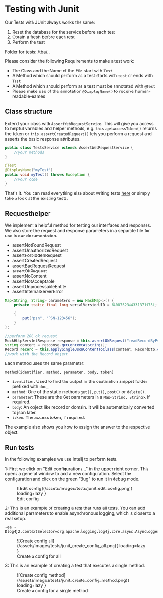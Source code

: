 # Testing with Junit

Our Tests with JUnit always works the same:

1. Reset the database for the service before each test
2. Obtain a fresh before each test
3. Perform the test

Folder for tests: /tba/...

Please consider the following Requirements to make a test work:

- The Class and the Name of the File start with `Test`
- A Method which should perform as a test starts with `test` or ends with `Test`
- A Method which should perform as a test must be annotated with `@Test` 
- Please make use of the annotation `@DisplayName()` to receive human-readable-names

## Class structure

Extend your class with `AssertWebRequestService`. 
This will give you access to helpful variables and helper methods, e.g. `this.getAccessToken()` returns the token or `this.assertCreatedRequest()` lets you perform a request and asserts the basic response attributes.


```java title="Initial class"
public class TestsService extends AssertWebRequestService {
    //your methods
}
```

```java title="Initial Method"
@Test
@DisplayName("myTest")
public void myTest() throws Exception {
    //your code
}
```

That's it. You can read everything else about writing tests [here](https://junit.org/junit5/docs/current/user-guide/) or simply take a look at the existing tests.

## Requesthelper

We implement a helpful method for testing our interfaces and responses. We also store the request and response parameters in a separate file for use in our documentation.
 
- assertNotFoundRequest
- assertUnauthorizedRequest
- assertForbiddenRequest
- assertCreatedRequest
- assertBadRequestRequest
- assertOkRequest
- assertNoContent
- assertNotAcceptable
- assertUnprocessableEntity
- assertInternalServerError

```java title="Example usage"
Map<String, String> parameters = new HashMap<>() {
    private static final long serialVersionUID = 6408752344331371975L;

    {
        put("psn", "PSN-123456");
    }
};

//perform 200 ok request
MockHttpServletResponse response = this.assertOkRequest("readRecordByPseudonym", get("/api/pseudonymization/domain/TestStudie/pseudonym"), parameters, null, this.getAccessToken());
String content = response.getContentAsString();
Record record = this.applySingleJsonContentToClass(content, RecordDto.class);
//work with the Record object
```

Each method uses the same parameter:
```text title=""
method(identifier, method, parameter, body, token)
```

- `identifier`: Used to find the output in the destination snippet folder prefixed with `doc_`.
- `method`: One of the static methods `get()`, `put()`, `post()` or `delete()`.
- `parameter`: These are the Get parameters in a `Map<String, String>`, if required.
- `body`: An object like record or domain. It will be automatically converted to json later.
- `token`: The access token, if required.

The example also shows you how to assign the answer to the respective object.

## Run tests
In the following examples we use Intellj to perform tests.

1: First we click on "Edit configurations..." in the upper right corner. This opens a general window to add a new configuration. Select the configuration and click on the green "Bug" to run it in debug mode.
<figure markdown>
  ![Edit config](/assets/images/tests/junit_edit_config.png){ loading=lazy }
  <figcaption>Edit config</figcaption>
</figure>

2: This is an example of creating a test that runs all tests.
You can add additional parameters to enable asynchronous logging, which is closer to a real setup.

```shell title="additional parameters"
-ea -Dlog4j2.contextSelector=org.apache.logging.log4j.core.async.AsyncLoggerContextSelector
```

<figure markdown>
  ![Create config all](/assets/images/tests/junit_create_config_all.png){ loading=lazy }
  <figcaption>Create a config for all</figcaption>
</figure>

3: This is an example of creating a test that executes a single method.
<figure markdown>
  ![Create config method](/assets/images/tests/junit_create_config_method.png){ loading=lazy }
  <figcaption>Create a config for a single method</figcaption>
</figure>